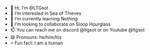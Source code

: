 - 👋 Hi, I’m @LTGsot
- 👀 I’m interested in Sea of Thieves
- 🌱 I’m currently learning Nothing
- 💞️ I’m looking to collaborate on Sloop Hourglass
- 📫 You can reach me on discord @ltgsot or on Youtube @ltgsot
- 😄 Pronouns: he/him/his
- ⚡ Fun fact: I am a human

<!---
LTGsot/LTGsot is a ✨ special ✨ repository because its `README.md` (this file) appears on your GitHub profile.
You can click the Preview link to take a look at your changes.
--->
